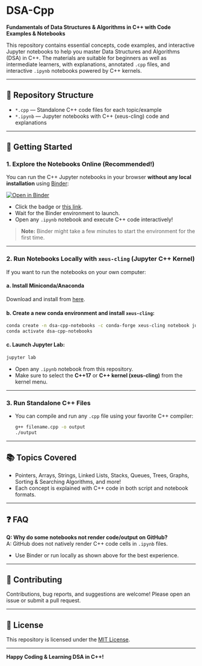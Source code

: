# DSA-Cpp

**Fundamentals of Data Structures & Algorithms in C++ with Code Examples & Notebooks**

This repository contains essential concepts, code examples, and interactive Jupyter notebooks to help you master Data Structures and Algorithms (DSA) in C++. The materials are suitable for beginners as well as intermediate learners, with explanations, annotated `.cpp` files, and interactive `.ipynb` notebooks powered by C++ kernels.

---

## 📂 Repository Structure

- `*.cpp` — Standalone C++ code files for each topic/example
- `*.ipynb` — Jupyter notebooks with C++ (xeus-cling) code and explanations

---

## 🚀 Getting Started

### 1. **Explore the Notebooks Online (Recommended!)**

You can run the C++ Jupyter notebooks in your browser **without any local installation** using [Binder](https://mybinder.org):

[![Open in Binder](https://mybinder.org/badge_logo.svg)](https://mybinder.org/v2/gh/AmanVerma1067/DSA-Cpp/HEAD?labpath=)

- Click the badge or [this link](https://mybinder.org/v2/gh/AmanVerma1067/DSA-Cpp/HEAD?labpath=).
- Wait for the Binder environment to launch.
- Open any `.ipynb` notebook and execute C++ code interactively!

> **Note:** Binder might take a few minutes to start the environment for the first time.

---

### 2. **Run Notebooks Locally with `xeus-cling` (Jupyter C++ Kernel)**

If you want to run the notebooks on your own computer:

#### a. **Install Miniconda/Anaconda**  
Download and install from [here](https://docs.conda.io/en/latest/miniconda.html).

#### b. **Create a new conda environment and install `xeus-cling`:**

```bash
conda create -n dsa-cpp-notebooks -c conda-forge xeus-cling notebook jupyterlab
conda activate dsa-cpp-notebooks
```

#### c. **Launch Jupyter Lab:**

```bash
jupyter lab
```

- Open any `.ipynb` notebook from this repository.
- Make sure to select the **C++17** or **C++ kernel (xeus-cling)** from the kernel menu.

---

### 3. **Run Standalone C++ Files**

- You can compile and run any `.cpp` file using your favorite C++ compiler:
    ```bash
    g++ filename.cpp -o output
    ./output
    ```

---

## 📚 Topics Covered

- Pointers, Arrays, Strings, Linked Lists, Stacks, Queues, Trees, Graphs, Sorting & Searching Algorithms, and more!
- Each concept is explained with C++ code in both script and notebook formats.

---

## ❓ FAQ

**Q: Why do some notebooks not render code/output on GitHub?**  
A: GitHub does not natively render C++ code cells in `.ipynb` files.
- Use Binder or run locally as shown above for the best experience.

---

## 🤝 Contributing

Contributions, bug reports, and suggestions are welcome! Please open an issue or submit a pull request.

---

## 📄 License

This repository is licensed under the [MIT License](LICENSE).

---

**Happy Coding & Learning DSA in C++!**
